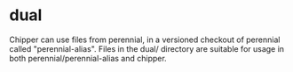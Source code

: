 # dual
Chipper can use files from perennial, in a versioned checkout of perennial called "perennial-alias". Files in the dual/ directory 
are suitable for usage in both perennial/perennial-alias and chipper.